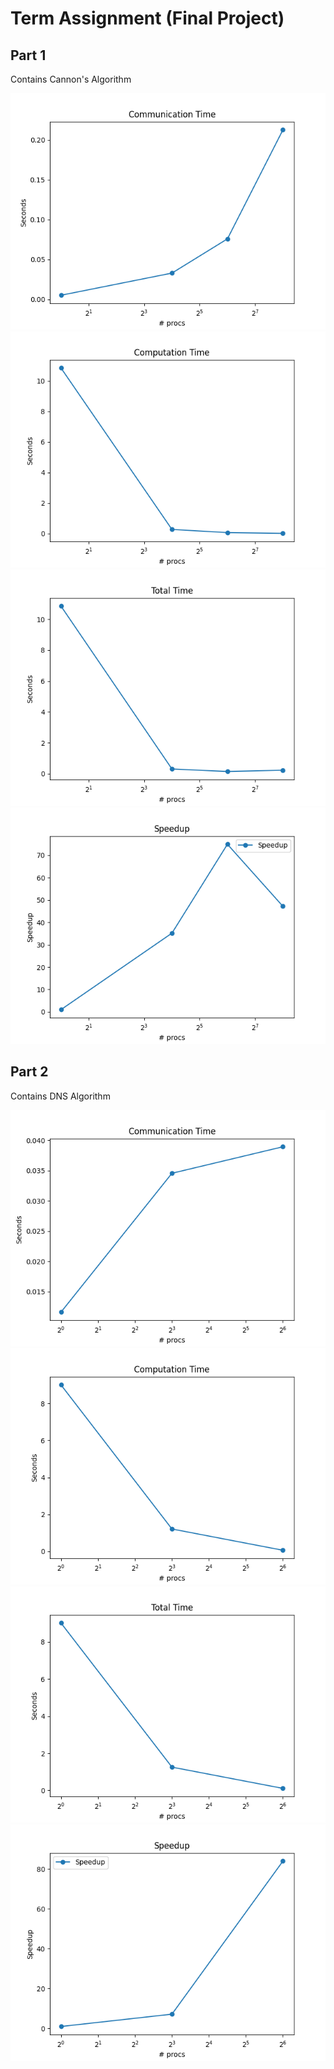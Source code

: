 # Term Assignment (Final Project)


## Part 1

Contains Cannon's Algorithm

![./part1/graphs/comm.png](./part1/graphs/comm.png)
![./part1/graphs/comp.png](./part1/graphs/comp.png)
![./part1/graphs/total.png](./part1/graphs/total.png)
![./part1/graphs/speedup.png](./part1/graphs/speedup.png)

## Part 2

Contains DNS Algorithm

![./part2/graphs/comm.png](./part2/graphs/comm.png)
![./part2/graphs/comp.png](./part2/graphs/comp.png)
![./part2/graphs/total.png](./part2/graphs/total.png)
![./part2/graphs/speedup.png](./part2/graphs/speedup.png)